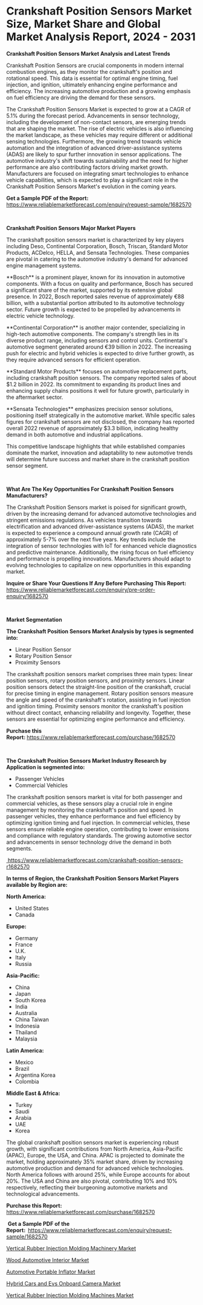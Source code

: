 <p><h1>Crankshaft Position Sensors Market Size, Market Share and Global Market Analysis Report, 2024 - 2031</h1></p><p><strong>Crankshaft Position Sensors Market Analysis and Latest Trends</strong></p>
<p><p>Crankshaft Position Sensors are crucial components in modern internal combustion engines, as they monitor the crankshaft's position and rotational speed. This data is essential for optimal engine timing, fuel injection, and ignition, ultimately enhancing engine performance and efficiency. The increasing automotive production and a growing emphasis on fuel efficiency are driving the demand for these sensors.</p><p>The Crankshaft Position Sensors Market is expected to grow at a CAGR of 5.1% during the forecast period. Advancements in sensor technology, including the development of non-contact sensors, are emerging trends that are shaping the market. The rise of electric vehicles is also influencing the market landscape, as these vehicles may require different or additional sensing technologies. Furthermore, the growing trend towards vehicle automation and the integration of advanced driver-assistance systems (ADAS) are likely to spur further innovation in sensor applications. The automotive industry's shift towards sustainability and the need for higher performance are also contributing factors driving market growth. Manufacturers are focused on integrating smart technologies to enhance vehicle capabilities, which is expected to play a significant role in the Crankshaft Position Sensors Market's evolution in the coming years.</p></p>
<p><strong>Get a Sample PDF of the Report:&nbsp;</strong> <a href="https://www.reliablemarketforecast.com/enquiry/request-sample/1682570?utm_campaign=1159&utm_medium=2&utm_source=Github&utm_content=ia&utm_term=15102024&utm_id=crankshaft-position-sensors">https://www.reliablemarketforecast.com/enquiry/request-sample/1682570</a></p>
<p>&nbsp;</p>
<p><strong>Crankshaft Position Sensors Major Market Players</strong></p>
<p><p>The crankshaft position sensors market is characterized by key players including Deso, Continental Corporation, Bosch, Triscan, Standard Motor Products, ACDelco, HELLA, and Sensata Technologies. These companies are pivotal in catering to the automotive industry's demand for advanced engine management systems.</p><p>**Bosch** is a prominent player, known for its innovation in automotive components. With a focus on quality and performance, Bosch has secured a significant share of the market, supported by its extensive global presence. In 2022, Bosch reported sales revenue of approximately €88 billion, with a substantial portion attributed to its automotive technology sector. Future growth is expected to be propelled by advancements in electric vehicle technology.</p><p>**Continental Corporation** is another major contender, specializing in high-tech automotive components. The company's strength lies in its diverse product range, including sensors and control units. Continental's automotive segment generated around €39 billion in 2022. The increasing push for electric and hybrid vehicles is expected to drive further growth, as they require advanced sensors for efficient operation.</p><p>**Standard Motor Products** focuses on automotive replacement parts, including crankshaft position sensors. The company reported sales of about $1.2 billion in 2022. Its commitment to expanding its product lines and enhancing supply chains positions it well for future growth, particularly in the aftermarket sector.</p><p>**Sensata Technologies** emphasizes precision sensor solutions, positioning itself strategically in the automotive market. While specific sales figures for crankshaft sensors are not disclosed, the company has reported overall 2022 revenue of approximately $3.3 billion, indicating healthy demand in both automotive and industrial applications.</p><p>This competitive landscape highlights that while established companies dominate the market, innovation and adaptability to new automotive trends will determine future success and market share in the crankshaft position sensor segment.</p></p>
<p>&nbsp;</p>
<p><strong>What Are The Key Opportunities For Crankshaft Position Sensors Manufacturers?</strong></p>
<p><p>The Crankshaft Position Sensors market is poised for significant growth, driven by the increasing demand for advanced automotive technologies and stringent emissions regulations. As vehicles transition towards electrification and advanced driver-assistance systems (ADAS), the market is expected to experience a compound annual growth rate (CAGR) of approximately 5-7% over the next five years. Key trends include the integration of sensor technologies with IoT for enhanced vehicle diagnostics and predictive maintenance. Additionally, the rising focus on fuel efficiency and performance is propelling innovations. Manufacturers should adapt to evolving technologies to capitalize on new opportunities in this expanding market.</p></p>
<p><strong>Inquire or Share Your Questions If Any Before Purchasing This Report:</strong> <a href="https://www.reliablemarketforecast.com/enquiry/pre-order-enquiry/1682570?utm_campaign=1159&utm_medium=2&utm_source=Github&utm_content=ia&utm_term=15102024&utm_id=crankshaft-position-sensors">https://www.reliablemarketforecast.com/enquiry/pre-order-enquiry/1682570</a></p>
<p>&nbsp;</p>
<p><strong>Market Segmentation</strong></p>
<p><strong>The Crankshaft Position Sensors Market Analysis by types is segmented into:</strong></p>
<p><ul><li>Linear Position Sensor</li><li>Rotary Position Sensor</li><li>Proximity Sensors</li></ul></p>
<p><p>The crankshaft position sensors market comprises three main types: linear position sensors, rotary position sensors, and proximity sensors. Linear position sensors detect the straight-line position of the crankshaft, crucial for precise timing in engine management. Rotary position sensors measure the angle and speed of the crankshaft's rotation, assisting in fuel injection and ignition timing. Proximity sensors monitor the crankshaft's position without direct contact, enhancing reliability and longevity. Together, these sensors are essential for optimizing engine performance and efficiency.</p></p>
<p><strong>Purchase this Report:&nbsp;</strong><a href="https://www.reliablemarketforecast.com/purchase/1682570?utm_campaign=1159&utm_medium=2&utm_source=Github&utm_content=ia&utm_term=15102024&utm_id=crankshaft-position-sensors">https://www.reliablemarketforecast.com/purchase/1682570</a></p>
<p>&nbsp;</p>
<p><strong>The Crankshaft Position Sensors Market Industry Research by Application is segmented into:</strong></p>
<p><ul><li>Passenger Vehicles</li><li>Commercial Vehicles</li></ul></p>
<p><p>The crankshaft position sensors market is vital for both passenger and commercial vehicles, as these sensors play a crucial role in engine management by monitoring the crankshaft's position and speed. In passenger vehicles, they enhance performance and fuel efficiency by optimizing ignition timing and fuel injection. In commercial vehicles, these sensors ensure reliable engine operation, contributing to lower emissions and compliance with regulatory standards. The growing automotive sector and advancements in sensor technology drive the demand in both segments.</p></p>
<p><a href="https://www.reliablemarketforecast.com/crankshaft-position-sensors-r1682570?utm_campaign=1159&utm_medium=2&utm_source=Github&utm_content=ia&utm_term=15102024&utm_id=crankshaft-position-sensors">&nbsp;https://www.reliablemarketforecast.com/crankshaft-position-sensors-r1682570</a></p>
<p><strong>In terms of Region, the Crankshaft Position Sensors Market Players available by Region are:</strong></p>
<p>
    <p> <strong> North America: </strong>
        <ul>
            <li>United States</li>
            <li>Canada</li>
        </ul>
        </p> 
    <p> <strong> Europe: </strong>
        <ul>
            <li>Germany</li>
            <li>France</li>
            <li>U.K.</li>
            <li>Italy</li>
            <li>Russia</li>
        </ul>
        </p> 
    <p> <strong> Asia-Pacific: </strong>
        <ul>
            <li>China</li>
            <li>Japan</li>
            <li>South Korea</li>
            <li>India</li>
            <li>Australia</li>
            <li>China Taiwan</li>
            <li>Indonesia</li>
            <li>Thailand</li>
            <li>Malaysia</li>
        </ul>
        </p> 
    <p> <strong> Latin America: </strong>
        <ul>
            <li>Mexico</li>
            <li>Brazil</li>
            <li>Argentina Korea</li>
            <li>Colombia</li>
        </ul>
        </p> 
    <p> <strong> Middle East & Africa: </strong>
        <ul>
            <li>Turkey</li>
            <li>Saudi</li>
            <li>Arabia</li>
            <li>UAE</li>
            <li>Korea</li>
        </ul>
    </p>
    </p>
<p><p>The global crankshaft position sensors market is experiencing robust growth, with significant contributions from North America, Asia-Pacific (APAC), Europe, the USA, and China. APAC is projected to dominate the market, holding approximately 35% market share, driven by increasing automotive production and demand for advanced vehicle technologies. North America follows with around 25%, while Europe accounts for about 20%. The USA and China are also pivotal, contributing 10% and 10% respectively, reflecting their burgeoning automotive markets and technological advancements.</p></p>
<p><strong>Purchase this Report: </strong><a href="https://www.reliablemarketforecast.com/purchase/1682570?utm_campaign=1159&utm_medium=2&utm_source=Github&utm_content=ia&utm_term=15102024&utm_id=crankshaft-position-sensors">https://www.reliablemarketforecast.com/purchase/1682570</a></p>
<p>&nbsp;<strong>Get a Sample PDF of the Report:&nbsp;&nbsp;</strong><a href="https://www.reliablemarketforecast.com/enquiry/request-sample/1682570?utm_campaign=1159&utm_medium=2&utm_source=Github&utm_content=ia&utm_term=15102024&utm_id=crankshaft-position-sensors">https://www.reliablemarketforecast.com/enquiry/request-sample/1682570</a></p>
<p><strong></strong></p>
<p><p><a href="https://github.com/bricelanl8g/Market-Research-Report-List-1/blob/main/vertical-rubber-injection-molding-machinery-market.md?utm_campaign=1159&utm_medium=2&utm_source=Github&utm_content=ia&utm_term=15102024&utm_id=crankshaft-position-sensors">Vertical Rubber Injection Molding Machinery Market</a></p><p><a href="https://www.linkedin.com/pulse/consumer-behavior-shifts-wood-automotive-interior-market-demand-nbmuf?utm_campaign=1159&utm_medium=2&utm_source=Github&utm_content=ia&utm_term=15102024&utm_id=crankshaft-position-sensors">Wood Automotive Interior Market</a></p><p><a href="https://www.linkedin.com/pulse/automotive-portable-inflator-market-segmentation-geographical-hp3gf?utm_campaign=1159&utm_medium=2&utm_source=Github&utm_content=ia&utm_term=15102024&utm_id=crankshaft-position-sensors">Automotive Portable Inflator Market</a></p><p><a href="https://www.linkedin.com/pulse/hybrid-cars-evs-onboard-camera-market-research-report-exploring-hno0f?utm_campaign=1159&utm_medium=2&utm_source=Github&utm_content=ia&utm_term=15102024&utm_id=crankshaft-position-sensors">Hybrid Cars and Evs Onboard Camera Market</a></p><p><a href="https://github.com/drucillasg4mac/Market-Research-Report-List-1/blob/main/vertical-rubber-injection-molding-machines-market.md?utm_campaign=1159&utm_medium=2&utm_source=Github&utm_content=ia&utm_term=15102024&utm_id=crankshaft-position-sensors">Vertical Rubber Injection Molding Machines Market</a></p></p>
